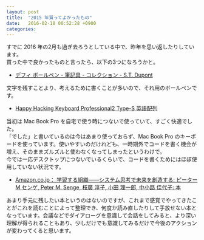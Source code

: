 ```yaml
---
layout: post
title:  "2015 年買ってよかったもの"
date:   2016-02-18 00:52:28 +0900
categories: 
---
```


すでに 2016 年の2月も過ぎ去ろうとしている中で、昨年を思い返したりしています。  
買った中で良かったものと言ったら、以下の3つになろうかと。

- [デフィ ボールペン - 筆記具 - コレクション - S.T. Dupont](http://www.st-dupont.com/jp/our-collections/pens/defi-bille-noir-et-palladium.html)

文字を残すことより、考えるために書くことが多いので、それ用のボールペンです。

- [Happy Hacking Keyboard Professional2 Type-S 英語配列](https://www.pfu.fujitsu.com/hhkeyboard/lineup/pdkb400ws.html)

当初は Mac Book Pro を自宅で使う時につないで使っていて、すごく快適でした。  
「でした」と書いているのは今はあまり使っておらず、Mac Book Pro のキーボードを使っています。使いやすいのだけれども、一時期外でコードを書く機会が増え、そのままズルズルと使わなくなってしまったというわけで。  
今では一応デスクトップにつないでいるくらいで、コードを書くためにはほぼ使用していない状況です。

- [Amazon.co.jp： 学習する組織――システム思考で未来を創造する: ピーター M センゲ, Peter M. Senge, 枝廣 淳子, 小田 理一郎, 中小路 佳代子: 本](http://www.amazon.co.jp/dp/4862761011)

あまり手元に残したい本というのはないのですが、これまで感覚でやってきたことがこれを読むことによって整理でき、何度か読み直したりして手放せない本となっています。会議などでダイアローグを意識して会話をしてみると、より深い理解が得られることもあり、少しだけでも意識してみるだけで今後のアクションが変わってくると思います。

